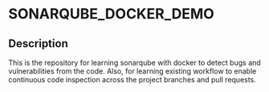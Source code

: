 # SONARQUBE_DOCKER_DEMO

## Description
This is the repository for learning sonarqube with docker to detect bugs and vulnerabilities from the code. Also, for learning existing workflow to enable continuous code inspection across the project branches and pull requests.
